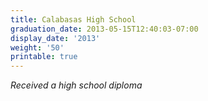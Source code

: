 ```yaml
---
title: Calabasas High School
graduation_date: 2013-05-15T12:40:03-07:00
display_date: '2013'
weight: '50'
printable: true
---
```

_Received a high school diploma_

